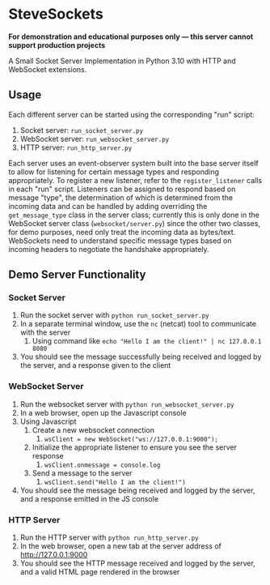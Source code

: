 # SteveSockets
**For demonstration and educational purposes only — this server cannot support production projects**

A Small Socket Server Implementation in Python 3.10 with HTTP and WebSocket extensions.

## Usage
Each different server can be started using the corresponding "run" script:
1. Socket server: `run_socket_server.py`
2. WebSocket server: `run_websocket_server.py`
3. HTTP server: `run_http_server.py`

Each server uses an event-observer system built into the base server itself to allow for 
listening for certain message types and responding appropriately. To register a new listener, refer
to the `register_listener` calls in each "run" script. Listeners can be assigned to respond based
on message "type", the determination of which is determined from the incoming data and can be handled
by adding overriding the `get_message_type` class in the server class; currently this is only done
in the WebSocket server class (`websocket/server.py`) since the other two classes, for demo purposes,
need only treat the incoming data as bytes/text. WebSockets need to understand specific message types
based on incoming headers to negotiate the handshake appropriately.

## Demo Server Functionality
### Socket Server
1. Run the socket server with `python run_socket_server.py`
2. In a separate terminal window, use the `nc` (netcat) tool to communicate with the server
   1. Using command like `echo "Hello I am the client!" | nc 127.0.0.1 8080`
3. You should see the message successfully being received and logged by the server, and a response given to the client

### WebSocket Server
1. Run the websocket server with `python run_websocket_server.py`
2. In a web browser, open up the Javascript console
3. Using Javascript
   1. Create a new websocket connection
      1. `wsClient = new WebSocket("ws://127.0.0.1:9000");`
   2. Initialize the appropriate listener to ensure you see the server response
      1. `wsClient.onmessage = console.log`
   3. Send a message to the server
      1. `wsClient.send("Hello I am the client!")`
4. You should see the message being received and logged by the server, and a response emitted in the JS console

### HTTP Server
1. Run the HTTP server with `python run_http_server.py`
2. In the web browser, open a new tab at the server address of http://127.0.0.1:9000
3. You should see the HTTP message received and logged by the server, and a valid HTML page rendered in the browser